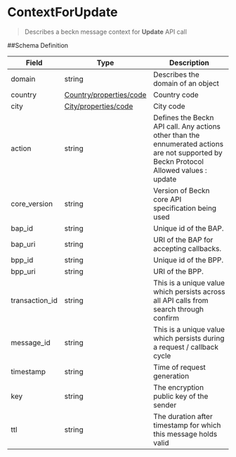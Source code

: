 # ContextForUpdate

> Describes a beckn message context for **Update** API call

##Schema Definition

| **Field**      | **Type**                                                                     | **Description**                                                                                                                             |
| -------------- | ---------------------------------------------------------------------------- | ------------------------------------------------------------------------------------------------------------------------------------------- |
| domain         | string                                                                       | Describes the domain of an object                                                                                                           |
| country        | [Country/properties/code](/docs/core-specification/schema-reference/country) | Country code                                                                                                                                |
| city           | [City/properties/code](/docs/core-specification/schema-reference/city)       | City code                                                                                                                                   |
| action         | string                                                                       | Defines the Beckn API call. Any actions other than the ennumerated actions are not supported by Beckn Protocol <br> Allowed values : update |
| core_version   | string                                                                       | Version of Beckn core API specification being used                                                                                          |
| bap_id         | string                                                                       | Unique id of the BAP.                                                                                                                       |
| bap_uri        | string                                                                       | URI of the BAP for accepting callbacks.                                                                                                     |
| bpp_id         | string                                                                       | Unique id of the BPP.                                                                                                                       |
| bpp_uri        | string                                                                       | URI of the BPP.                                                                                                                             |
| transaction_id | string                                                                       | This is a unique value which persists across all API calls from search through confirm                                                      |
| message_id     | string                                                                       | This is a unique value which persists during a request / callback cycle                                                                     |
| timestamp      | string                                                                       | Time of request generation                                                                                                                  |
| key            | string                                                                       | The encryption public key of the sender                                                                                                     |
| ttl            | string                                                                       | The duration after timestamp for which this message holds valid                                                                             |
